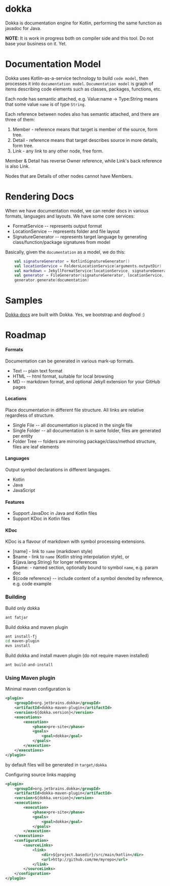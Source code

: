 dokka
=====

Dokka is documentation engine for Kotlin, performing the same function as javadoc for Java.

**NOTE**: It is work in progress both on compiler side and this tool. Do not base your business on it. Yet.  

Documentation Model
=====

Dokka uses Kotlin-as-a-service technology to build `code model`, then processes it into `documentation model`.
`Documentation model` is graph of items describing code elements such as classes, packages, functions, etc.

Each node has semantic attached, e.g. Value:name -> Type:String means that some value `name` is of type `String`.

Each reference between nodes also has semantic attached, and there are three of them:

1. Member - reference means that target is member of the source, form tree.
2. Detail - reference means that target describes source in more details, form tree.
3. Link - any link to any other node, free form.

Member & Detail has reverse Owner reference, while Link's back reference is also Link. 

Nodes that are Details of other nodes cannot have Members. 

Rendering Docs
====
When we have documentation model, we can render docs in various formats, languages and layouts. We have some core services:

* FormatService -- represents output format
* LocationService -- represents folder and file layout 
* SignatureGenerator -- represents target language by generating class/function/package signatures from model

Basically, given the `documentation` as a model, we do this:

```kotlin
    val signatureGenerator = KotlinSignatureGenerator() 
    val locationService = FoldersLocationService(arguments.outputDir)
    val markdown = JekyllFormatService(locationService, signatureGenerator)
    val generator = FileGenerator(signatureGenerator, locationService, markdown)
    generator.generate(documentation) 
```

Samples
====
[Dokka docs](http://orangy.github.io/dokka/doc/dokka/index.html) are built with Dokka. Yes, we bootstrap and dogfood :)

Roadmap
=====

#### Formats

Documentation can be generated in various mark-up formats.

* Text -- plain text format
* HTML -- html format, suitable for local browsing
* MD   -- markdown format, and optional Jekyll extension for your GitHub pages

#### Locations

Place documentation in different file structure. All links are relative regardless of structure.

* Single File   -- all documentation is placed in the single file
* Single Folder -- all documentation is in same folder, files are generated per entity
* Folder Tree   -- folders are mirroring package/class/method structure, files are leaf elements
  
#### Languages

Output symbol declarations in different languages.

* Kotlin
* Java  
* JavaScript

#### Features

* Support JavaDoc in Java and Kotlin files
* Support KDoc in Kotlin files

#### KDoc

KDoc is a flavour of markdown with symbol processing extensions.

* \[name\] - link to `name` (markdown style)
* $name - link to `name` (Kotlin string interpolation style), or ${java.lang.String} for longer references
* $name: - named section, optionally bound to symbol `name`, e.g. param doc
* ${code reference} -- include content of a symbol denoted by reference, e.g. code example

### Building

Build only dokka

```bash
ant fatjar
```

Build dokka and maven plugin

```bash
ant install-fj
cd maven-plugin
mvn install
```

Build dokka and install maven plugin (do not require maven installed)
```bash
ant build-and-install
```

### Using Maven plugin

Minimal maven configuration is

```xml
<plugin>
    <groupId>org.jetbrains.dokka</groupId>
    <artifactId>dokka-maven-plugin</artifactId>
    <version>${dokka.version}</version>
    <executions>
        <execution>
            <phase>pre-site</phase>
            <goals>
                <goal>dokka</goal>
            </goals>
        </execution>
    </executions>
</plugin>
```

by default files will be generated in `target/dokka`

Configuring source links mapping

```xml
<plugin>
    <groupId>org.jetbrains.dokka</groupId>
    <artifactId>dokka-maven-plugin</artifactId>
    <version>${dokka.version}</version>
    <executions>
        <execution>
            <phase>pre-site</phase>
            <goals>
                <goal>dokka</goal>
            </goals>
        </execution>
    </executions>
    <configuration>
        <sourceLinks>
            <link>
                <dir>${project.basedir}/src/main/kotlin</dir>
                <url>http://github.com/me/myrepo</url>
            </link>
        </sourceLinks>
    </configuration>
</plugin>
```